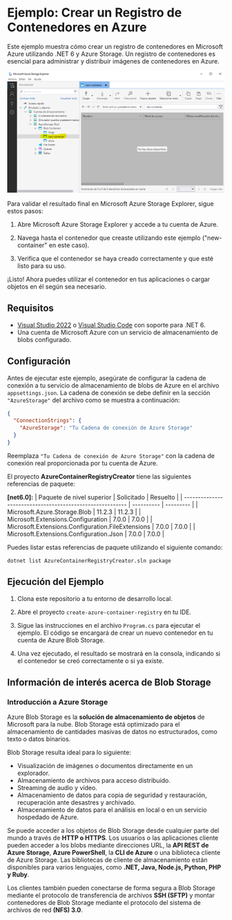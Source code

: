 # Ejemplo: Crear un Registro de Contenedores en Azure

Este ejemplo muestra cómo crear un registro de contenedores en Microsoft Azure utilizando .NET 6 y Azure Storage. Un registro de contenedores es esencial para administrar y distribuir imágenes de contenedores en Azure.

![Validación en Azure Storage Explorer](screenshots/Screenshot_1.png)

Para validar el resultado final en Microsoft Azure Storage Explorer, sigue estos pasos:

1. Abre Microsoft Azure Storage Explorer y accede a tu cuenta de Azure.

2. Navega hasta el contenedor que creaste utilizando este ejemplo ("new-container" en este caso).

3. Verifica que el contenedor se haya creado correctamente y que esté listo para su uso.

¡Listo! Ahora puedes utilizar el contenedor en tus aplicaciones o cargar objetos en él según sea necesario.

## Requisitos

- [Visual Studio 2022](https://visualstudio.microsoft.com/) o [Visual Studio Code](https://code.visualstudio.com/) con soporte para .NET 6.
- Una cuenta de Microsoft Azure con un servicio de almacenamiento de blobs configurado.

## Configuración

Antes de ejecutar este ejemplo, asegúrate de configurar la cadena de conexión a tu servicio de almacenamiento de blobs de Azure en el archivo `appsettings.json`. La cadena de conexión se debe definir en la sección `"AzureStorage"` del archivo como se muestra a continuación:

```json
{
  "ConnectionStrings": {
    "AzureStorage": "Tu Cadena de conexión de Azure Storage"
  }
}
```

Reemplaza `"Tu Cadena de conexión de Azure Storage"` con la cadena de conexión real proporcionada por tu cuenta de Azure.

El proyecto **AzureContainerRegistryCreator** tiene las siguientes referencias de paquete:

**[net6.0]:**
  | Paquete de nivel superior                                | Solicitado | Resuelto |
  | --------------------------------------------------------- | ---------- | --------- |
  | Microsoft.Azure.Storage.Blob                           | 11.2.3     | 11.2.3    |
  | Microsoft.Extensions.Configuration                     | 7.0.0      | 7.0.0     |
  | Microsoft.Extensions.Configuration.FileExtensions      | 7.0.0      | 7.0.0     |
  | Microsoft.Extensions.Configuration.Json                | 7.0.0      | 7.0.0     |

Puedes listar estas referencias de paquete utilizando el siguiente comando:

```shell
dotnet list AzureContainerRegistryCreator.sln package
```

## Ejecución del Ejemplo

1. Clona este repositorio a tu entorno de desarrollo local.

2. Abre el proyecto `create-azure-container-registry` en tu IDE.

3. Sigue las instrucciones en el archivo `Program.cs` para ejecutar el ejemplo. El código se encargará de crear un nuevo contenedor en tu cuenta de Azure Blob Storage.

4. Una vez ejecutado, el resultado se mostrará en la consola, indicando si el contenedor se creó correctamente o si ya existe.



## Información de interés acerca de Blob Storage
### Introducción a Azure Storage
Azure Blob Storage es la **solución de almacenamiento de objetos** de Microsoft para la nube. Blob Storage está optimizado para el almacenamiento de cantidades masivas de datos no estructurados, como texto o datos binarios.

Blob Storage resulta ideal para lo siguiente:

- Visualización de imágenes o documentos directamente en un explorador.
- Almacenamiento de archivos para acceso distribuido.
- Streaming de audio y vídeo.
- Almacenamiento de datos para copia de seguridad y restauración, recuperación ante desastres y archivado.
- Almacenamiento de datos para el análisis en local o en un servicio hospedado de Azure.

Se puede acceder a los objetos de Blob Storage desde cualquier parte del mundo a través de **HTTP o HTTPS**. Los usuarios o las aplicaciones cliente pueden acceder a los blobs mediante direcciones URL, la **API REST de Azure Storage**, **Azure PowerShell**, la **CLI de Azure** o una biblioteca cliente de Azure Storage. Las bibliotecas de cliente de almacenamiento están disponibles para varios lenguajes, como **.NET, Java, Node.js, Python, PHP y Ruby**.

Los clientes también pueden conectarse de forma segura a Blob Storage mediante el protocolo de transferencia de archivos **SSH (SFTP)** y montar contenedores de Blob Storage mediante el protocolo del sistema de archivos de red **(NFS) 3.0**.
